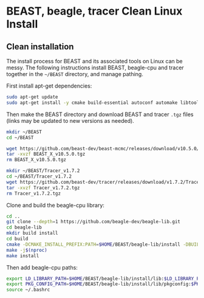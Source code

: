 # BEAST, beagle, tracer Clean Linux Install

## Clean installation
The install process for BEAST and its associated tools on Linux can be messy. The following instructions install BEAST, beagle-cpu and tracer together in the `~/BEAST` directory, and manage pathing.

First install apt-get dependencies:
```bash
sudo apt-get update
sudo apt-get install -y cmake build-essential autoconf automake libtool git pkg-config openjdk-11-jdk
```

Then make the BEAST directory and download BEAST and tracer `.tgz` files (links may be updated to new versions as needed).
```bash
mkdir ~/BEAST
cd ~/BEAST

wget https://github.com/beast-dev/beast-mcmc/releases/download/v10.5.0/BEAST_X_v10.5.0.tgz
tar -xvzf BEAST_X_v10.5.0.tgz
rm BEAST_X_v10.5.0.tgz

mkdir ~/BEAST/Tracer_v1.7.2
cd ~/BEAST/Tracer_v1.7.2
wget https://github.com/beast-dev/tracer/releases/download/v1.7.2/Tracer_v1.7.2.tgz
tar -xvzf Tracer_v1.7.2.tgz
rm Tracer_v1.7.2.tgz
```

Clone and build the beagle-cpu library:
```bash
cd ..
git clone --depth=1 https://github.com/beagle-dev/beagle-lib.git
cd beagle-lib
mkdir build install
cd build
cmake -DCMAKE_INSTALL_PREFIX:PATH=$HOME/BEAST/beagle-lib/install -DBUILD_CUDA=OFF -DBUILD_OPENCL=OFF ..
make -j$(nproc)
make install
```
Then add beagle-cpu paths:
```bash
export LD_LIBRARY_PATH=$HOME/BEAST/beagle-lib/install/lib:$LD_LIBRARY_PATH
export PKG_CONFIG_PATH=$HOME/BEAST/beagle-lib/install/lib/pkgconfig:$PKG_CONFIG_PATH
source ~/.bashrc
```
